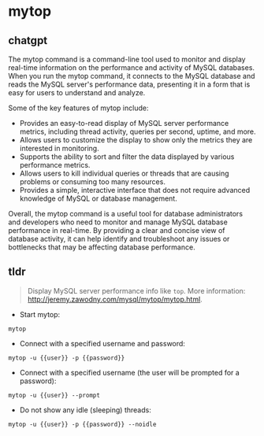 # mytop 
## chatgpt 
The mytop command is a command-line tool used to monitor and display real-time information on the performance and activity of MySQL databases. When you run the mytop command, it connects to the MySQL database and reads the MySQL server's performance data, presenting it in a form that is easy for users to understand and analyze.

Some of the key features of mytop include:

- Provides an easy-to-read display of MySQL server performance metrics, including thread activity, queries per second, uptime, and more.
- Allows users to customize the display to show only the metrics they are interested in monitoring.
- Supports the ability to sort and filter the data displayed by various performance metrics.
- Allows users to kill individual queries or threads that are causing problems or consuming too many resources.
- Provides a simple, interactive interface that does not require advanced knowledge of MySQL or database management.

Overall, the mytop command is a useful tool for database administrators and developers who need to monitor and manage MySQL database performance in real-time. By providing a clear and concise view of database activity, it can help identify and troubleshoot any issues or bottlenecks that may be affecting database performance. 

## tldr 
 
> Display MySQL server performance info like `top`.
> More information: <http://jeremy.zawodny.com/mysql/mytop/mytop.html>.

- Start mytop:

`mytop`

- Connect with a specified username and password:

`mytop -u {{user}} -p {{password}}`

- Connect with a specified username (the user will be prompted for a password):

`mytop -u {{user}} --prompt`

- Do not show any idle (sleeping) threads:

`mytop -u {{user}} -p {{password}} --noidle`
